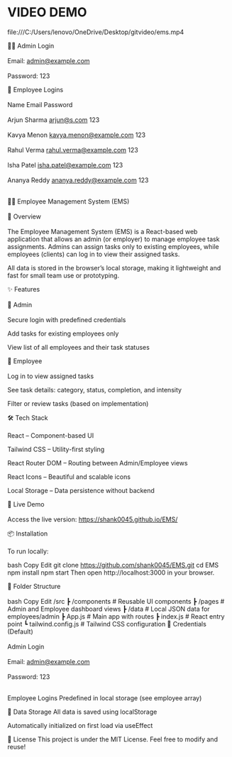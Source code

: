 <h1>VIDEO DEMO </h1>

file:///C:/Users/lenovo/OneDrive/Desktop/gitvideo/ems.mp4

👨‍💼 Admin Login <br></br>
Email: admin@example.com
 <br></br>
Password: 123


👷 Employee Logins <br></br>
Name	Email	Password <br></br>
Arjun Sharma	arjun@s.com	123 <br></br>
Kavya Menon	kavya.menon@example.com	123 <br></br>
Rahul Verma	rahul.verma@example.com	123 <br></br>
Isha Patel	isha.patel@example.com	123 <br></br>
Ananya Reddy	ananya.reddy@example.com	123 <br></br>



🧑‍💼 Employee Management System (EMS) <br></br>
📌 Overview <br></br>
The Employee Management System (EMS) is a React-based web application that allows an admin (or employer) to manage employee task assignments. Admins can assign tasks only to existing employees, while employees (clients) can log in to view their assigned tasks.

All data is stored in the browser’s local storage, making it lightweight and fast for small team use or prototyping.

✨ Features <br></br>
🔐 Admin <br></br>
Secure login with predefined credentials

Add tasks for existing employees only

View list of all employees and their task statuses

👤 Employee <br></br>
Log in to view assigned tasks

See task details: category, status, completion, and intensity

Filter or review tasks (based on implementation)

🛠️ Tech Stack <br></br>
React – Component-based UI

Tailwind CSS – Utility-first styling

React Router DOM – Routing between Admin/Employee views

React Icons – Beautiful and scalable icons

Local Storage – Data persistence without backend

🚀 Live Demo <br></br>
Access the live version: https://shank0045.github.io/EMS/

📦 Installation <br></br>
To run locally:

bash
Copy
Edit
git clone https://github.com/shank0045/EMS.git
cd EMS
npm install
npm start
Then open http://localhost:3000 in your browser.

📁 Folder Structure <br></br>
bash
Copy
Edit
/src
 ┣ /components        # Reusable UI components
 ┣ /pages             # Admin and Employee dashboard views
 ┣ /data              # Local JSON data for employees/admin
 ┣ App.js             # Main app with routes
 ┣ index.js           # React entry point
 ┗ tailwind.config.js # Tailwind CSS configuration
🧪 Credentials (Default) <br></br>
Admin Login <br></br>
Email: admin@example.com <br></br>
Password: 123 <br></br>

Employee Logins
Predefined in local storage (see employee array)

💾 Data Storage
All data is saved using localStorage

Automatically initialized on first load via useEffect

📝 License
This project is under the MIT License. Feel free to modify and reuse!
